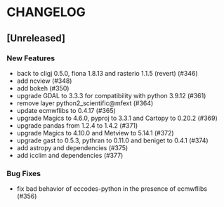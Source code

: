 # CHANGELOG

## [Unreleased]

### New Features

- back to cligj 0.5.0, fiona 1.8.13 and rasterio 1.1.5 (revert) (#346)
- add ncview (#348)
- add bokeh (#350)
- upgrade GDAL to 3.3.3 for compatibility with python 3.9.12 (#361)
- remove layer python2_scientific@mfext (#364)
- update ecmwflibs to 0.4.17 (#365)
- upgrade Magics to 4.6.0, pyproj to 3.3.1 and Cartopy to 0.20.2 (#369)
- upgrade pandas from 1.2.4 to 1.4.2 (#371)
- upgrade Magics to 4.10.0 and Metview to 5.14.1 (#372)
- upgrade gast to 0.5.3, pythran to 0.11.0 and beniget to 0.4.1 (#374)
- add astropy and dependencies (#375)
- add icclim and dependencies (#377)

### Bug Fixes

- fix bad behavior of eccodes-python in the presence of ecmwflibs (#356)


